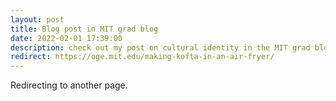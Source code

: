```yaml
---
layout: post
title: Blog post in MIT grad blog
date: 2022-02-01 17:39:00
description: check out my post on cultural identity in the MIT grad blog
redirect: https://oge.mit.edu/making-kofta-in-an-air-fryer/
---
```


Redirecting to another page.
